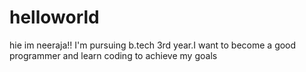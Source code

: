 # helloworld
hie im neeraja!!
I'm pursuing b.tech 3rd year.I want to become a good programmer and learn coding to achieve my goals
